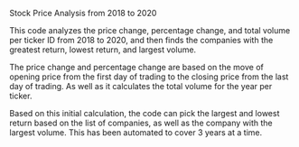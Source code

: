 Stock Price Analysis from 2018 to 2020

This code analyzes the price change, percentage change, and total volume per ticker ID from 2018 to 2020, and then finds the companies with the greatest return, lowest return, and largest volume.

The price change and percentage change are based on the move of opening price from the first day of trading to the closing price from the last day of trading. As well as it calculates the total volume for the year per ticker. 

Based on this initial calculation, the code can pick the largest and lowest return based on the list of companies, as well as the company with the largest volume. This has been automated to cover 3 years at a time.
